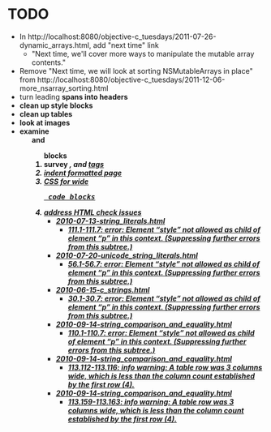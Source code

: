 # TODO

- In http://localhost:8080/objective-c_tuesdays/2011-07-26-dynamic_arrays.html, add "next time" link
  - "Next time, we'll cover more ways to manipulate the mutable array contents."
- Remove "Next time, we will look at sorting NSMutableArrays in place" from http://localhost:8080/objective-c_tuesdays/2011-12-06-more_nsarray_sorting.html
- turn leading <strong> spans into headers
- clean up style blocks
- clean up tables
- look at images
- examine <ul> and <ol> blocks
- survey <i>, <b> and <u> tags
- indent formatted page
- CSS for wide <pre> code blocks 
- address HTML check issues
    * 2010-07-13-string_literals.html
        - 111.1-111.7: error: Element “style” not allowed as child of element “p” in this context. (Suppressing further errors from this subtree.)
    * 2010-07-20-unicode_string_literals.html
        - 56.1-56.7: error: Element “style” not allowed as child of element “p” in this context. (Suppressing further errors from this subtree.)
    * 2010-06-15-c_strings.html
        - 30.1-30.7: error: Element “style” not allowed as child of element “p” in this context. (Suppressing further errors from this subtree.)
    * 2010-09-14-string_comparison_and_equality.html
        - 110.1-110.7: error: Element “style” not allowed as child of element “p” in this context. (Suppressing further errors from this subtree.)
    * 2010-09-14-string_comparison_and_equality.html
        - 113.112-113.116: info warning: A table row was 3 columns wide, which is less than the column count established by the first row (4).
    * 2010-09-14-string_comparison_and_equality.html
        - 113.159-113.163: info warning: A table row was 3 columns wide, which is less than the column count established by the first row (4).
